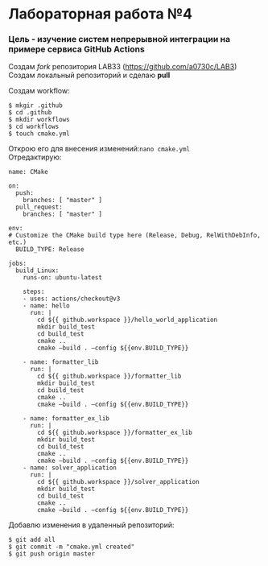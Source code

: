 # Лабораторная работа №4

### Цель - изучениe систем непрерывной интеграции на примере сервиса GitHub Actions

Создам *fork* репозитория LAB33 (https://github.com/a0730c/LAB3)<br />
Создам локальный репозиторий и сделаю **pull**<br />

Создам workflow:
```
$ mkgir .github
$ cd .github
$ mkdir workflows 
$ cd workflows
$ touch cmake.yml
```
Открою его для внесения изменений:```nano cmake.yml```<br />
Отредактирую:
```
name: CMake

on:
  push:
    branches: [ "master" ]
  pull_request:
    branches: [ "master" ]

env:
# Customize the CMake build type here (Release, Debug, RelWithDebInfo, etc.)
  BUILD_TYPE: Release

jobs:
  build_Linux:
    runs-on: ubuntu-latest

    steps:
    - uses: actions/checkout@v3
    - name: hello
      run: |
        cd ${{ github.workspace }}/hello_world_application
        mkdir build_test
        cd build_test
        cmake ..
        cmake —build . —config ${{env.BUILD_TYPE}}

    - name: formatter_lib
      run: |
        cd ${{ github.workspace }}/formatter_lib
        mkdir build_test
        cd build_test
        cmake ..
        cmake —build . —config ${{env.BUILD_TYPE}}

    - name: formatter_ex_lib
      run: |
        cd ${{ github.workspace }}/formatter_ex_lib
        mkdir build_test
        cd build_test
        cmake ..
        cmake —build . —config ${{env.BUILD_TYPE}}
    - name: solver_application
      run: |
        cd ${{ github.workspace }}/solver_application
        mkdir build_test
        cd build_test
        cmake ..
        cmake —build . —config ${{env.BUILD_TYPE}}
```

Добавлю изменения в удаленный репозиторий:<br />
```
$ git add all
$ git commit -m "cmake.yml created"
$ git push origin master
```
